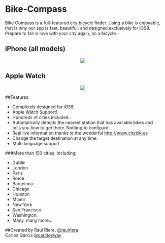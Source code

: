# Bike-Compass

Bike Compass is a full-featured city bicycle finder. Using a bike is enjoyable, that is why our app is fast, beautiful, and designed exclusively for iOS8. Prepare to fall in love with your city again, on a bicycle.

## iPhone (all models)
<p align="center">
	<img src="https://raw.githubusercontent.com/raulriera/Bike-Compass/master/Screenshots/Screenshot.jpg" />
</p>


## Apple Watch
<p align="center">
<img src="https://raw.githubusercontent.com/raulriera/Bike-Compass/master/Screenshots/WatchApp.jpg" />
</p>

##Features:

- Completely designed for iOS8.
- Apple Watch Support!.
- Hundreds of cities included.
- Automatically detects the nearest station that has available bikes and tells you how to get there. Nothing to configure.
- Real live information thanks to the wonderful http://www.citybik.es
- Change the target destination at any time.
- Multi language support

###More than 150 cities, including:

- Dublin
- London
- Paris
- Rome
- Barcelona
- Chicago
- Houston
- Miami
- New York
- San Francisco
- Washington.
- Many, many more...

##Created by
Raul Riera, [@raulriera](http://twitter.com/raulriera)  
Carlos Garcia [@carlitoxway](http://twitter.com/carlitoxway)

